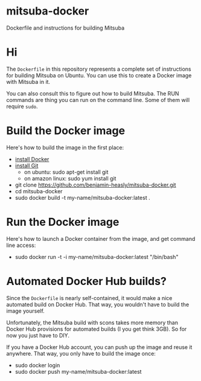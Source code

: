 # mitsuba-docker
Dockerfile and instructions for building Mitsuba

# Hi

The `Dockerfile` in this repository represents a complete set of instructions for building Mitsuba on Ubuntu.  You can use this to create a Docker image with Mitsuba in it.

You can also consult this to figure out how to build Mitsuba.  The RUN commands are thing you can run on the command line.  Some of them will require `sudo`.

# Build the Docker image

Here's how to build the image in the first place:
 - [install Docker](https://docs.docker.com/installation/)
 - [install Git](https://git-scm.com/book/en/v2/Getting-Started-Installing-Git)
   - on ubuntu: sudo apt-get install git
   - on amazon linux: sudo yum install git
 - git clone https://github.com/benjamin-heasly/mitsuba-docker.git
 - cd mitsuba-docker
 - sudo docker build -t my-name/mitsuba-docker:latest .

# Run the Docker image

Here's how to launch a Docker container from the image, and get command line access:
 - sudo docker run -t -i my-name/mitsuba-docker:latest "/bin/bash"

# Automated Docker Hub builds?

Since the `Dockerfile` is nearly self-contained, it would make a nice automated build on Docker Hub.  That way, you wouldn't have to build the image yourself.

Unfortunately, the Mitsuba build with scons takes more memory than Docker Hub provisions for automated builds (I you get think 3GB).  So for now you just have to DIY.

If you have a Docker Hub account, you can push up the image and reuse it anywhere.  That way, you only have to build the image once:
 - sudo docker login
 - sudo docker push my-name/mitsuba-docker:latest

